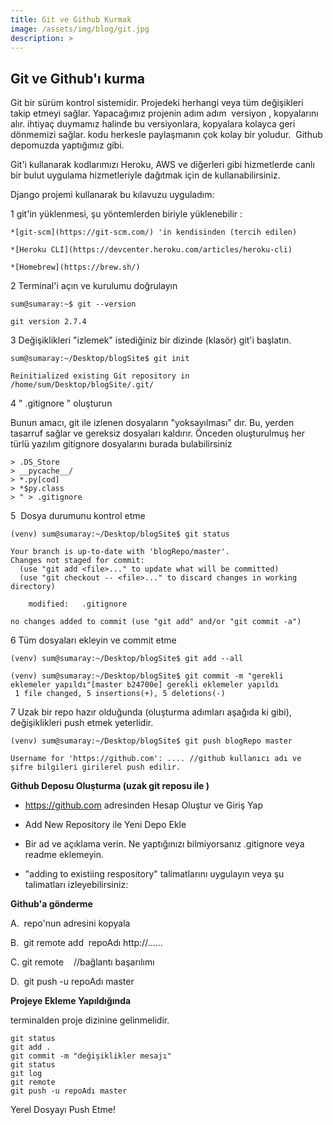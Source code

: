 ```yaml
---
title: Git ve Github Kurmak
image: /assets/img/blog/git.jpg
description: >
---
```


## Git ve Github'ı kurma
Git bir sürüm kontrol sistemidir. Projedeki herhangi veya tüm değişikleri takip etmeyi sağlar. Yapacağımız projenin adım adım  versiyon , kopyalarını alır. ihtiyaç duymamız halinde bu versiyonlara, kopyalara kolayca geri dönmemizi sağlar. kodu herkesle paylaşmanın çok kolay bir yoludur.  Github depomuzda yaptığımız gibi.

Git'i kullanarak kodlarımızı Heroku, AWS ve diğerleri gibi hizmetlerde canlı bir bulut uygulama hizmetleriyle dağıtmak için de kullanabilirsiniz.

Django projemi kullanarak bu kılavuzu uyguladım:


1 git'in yüklenmesi, şu yöntemlerden biriyle yüklenebilir :

    *[git-scm](https://git-scm.com/) 'in kendisinden (tercih edilen) 
    
    *[Heroku CLI](https://devcenter.heroku.com/articles/heroku-cli)
    
    *[Homebrew](https://brew.sh/)
   

2  Terminal'i açın ve kurulumu doğrulayın

`sum@sumaray:~$ git --version
`

`git version 2.7.4`

3  Değişiklikleri "izlemek" istediğiniz bir dizinde (klasör) git'i başlatın.

`sum@sumaray:~/Desktop/blogSite$ git init
`

`Reinitialized existing Git repository in /home/sum/Desktop/blogSite/.git/
`

4   " .gitignore " oluşturun

Bunun amacı, git ile izlenen dosyaların "yoksayılması" dır. Bu, yerden tasarruf sağlar ve gereksiz dosyaları kaldırır. Önceden oluşturulmuş her türlü yazılım gitignore dosyalarını burada bulabilirsiniz

```(venv) sum@sumaray:~/Desktop/blogSite$ echo "*.py[cod]
> .DS_Store
> __pycache__/
> *.py[cod]
> *$py.class
> " > .gitignore
```

5  Dosya durumunu kontrol etme

`(venv) sum@sumaray:~/Desktop/blogSite$ git status
`

```On branch master
Your branch is up-to-date with 'blogRepo/master'.
Changes not staged for commit:
  (use "git add <file>..." to update what will be committed)
  (use "git checkout -- <file>..." to discard changes in working directory)

	modified:   .gitignore

no changes added to commit (use "git add" and/or "git commit -a")
```

6  Tüm dosyaları ekleyin ve commit etme

`````
(venv) sum@sumaray:~/Desktop/blogSite$ git add --all

(venv) sum@sumaray:~/Desktop/blogSite$ git commit -m "gerekli eklemeler yapıldı"[master b24700e] gerekli eklemeler yapıldı
 1 file changed, 5 insertions(+), 5 deletions(-)
`````


7  Uzak bir repo hazır olduğunda (oluşturma adımları aşağıda ki gibi), değişiklikleri push etmek yeterlidir. 

```
(venv) sum@sumaray:~/Desktop/blogSite$ git push blogRepo master
```
`Username for 'https://github.com': .... //github kullanıcı adı ve şifre bilgileri girilerel push edilir.
`

**Github Deposu Oluşturma (uzak git reposu ile )**

- https://github.com adresinden Hesap Oluştur ve Giriş Yap
     
 - Add New Repository ile Yeni Depo Ekle
  
- Bir ad ve açıklama verin. Ne yaptığınızı bilmiyorsanız .gitignore veya readme eklemeyin.

- "adding to existiing respository" talimatlarını uygulayın veya şu talimatları izleyebilirsiniz:


**Github'a gönderme**

A.  repo'nun adresini kopyala

B.  git remote add  repoAdı http://......

C. git remote    //bağlantı başarılımı

D.  git push -u repoAdı master

**Projeye Ekleme Yapıldığında** 

terminalden proje dizinine gelinmelidir. 

```
git status 
git add .
git commit -m "değişiklikler mesajı"
git status
git log 
git remote
git push -u repoAdı master
```

Yerel Dosyayı Push Etme!
